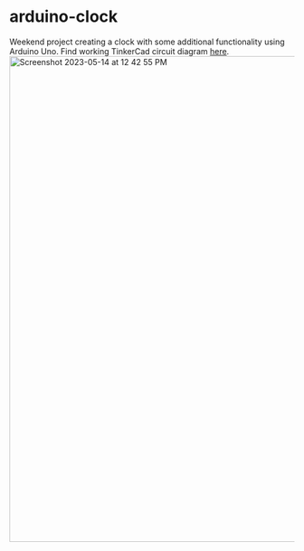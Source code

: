 # arduino-clock
Weekend project creating a clock with some additional functionality using Arduino Uno.  Find working TinkerCad circuit diagram <a href="https://www.tinkercad.com/things/adm9l4JB7WP-grand-uusam/editel?tenant=circuits">here</a>.
<img width="859" alt="Screenshot 2023-05-14 at 12 42 55 PM" src="https://github.com/BP-2/arduino-clock/assets/57198128/0c234e7f-5aaf-4ffe-b1f2-2fcd7fa6d880">
